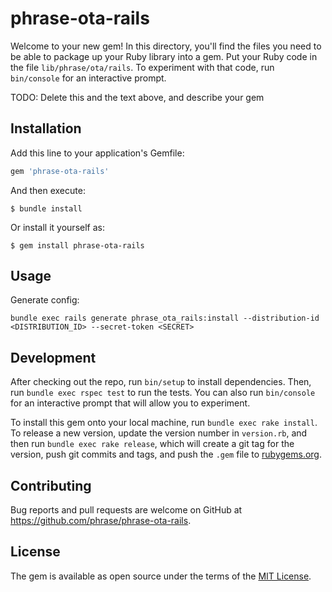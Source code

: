 # phrase-ota-rails

Welcome to your new gem! In this directory, you'll find the files you need to be able to package up your Ruby library into a gem. Put your Ruby code in the file `lib/phrase/ota/rails`. To experiment with that code, run `bin/console` for an interactive prompt.

TODO: Delete this and the text above, and describe your gem

## Installation

Add this line to your application's Gemfile:

```ruby
gem 'phrase-ota-rails'
```

And then execute:

    $ bundle install

Or install it yourself as:

    $ gem install phrase-ota-rails

## Usage

Generate config:

    bundle exec rails generate phrase_ota_rails:install --distribution-id <DISTRIBUTION_ID> --secret-token <SECRET>


## Development

After checking out the repo, run `bin/setup` to install dependencies. Then, run `bundle exec rspec test` to run the tests. You can also run `bin/console` for an interactive prompt that will allow you to experiment.

To install this gem onto your local machine, run `bundle exec rake install`. To release a new version, update the version number in `version.rb`, and then run `bundle exec rake release`, which will create a git tag for the version, push git commits and tags, and push the `.gem` file to [rubygems.org](https://rubygems.org).

## Contributing

Bug reports and pull requests are welcome on GitHub at https://github.com/phrase/phrase-ota-rails.


## License

The gem is available as open source under the terms of the [MIT License](https://opensource.org/licenses/MIT).
